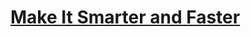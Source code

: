 # [Make It Smarter and Faster](https://education.lego.com/en-us/lessons/ev3-dep/make-it-smarter-and-faster)
